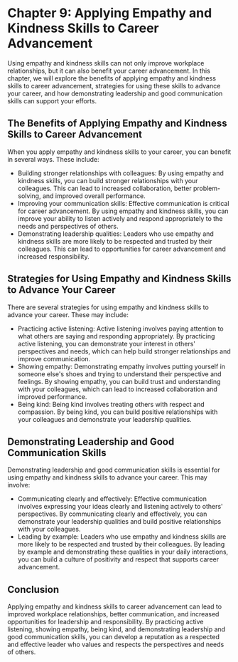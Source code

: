 Chapter 9: Applying Empathy and Kindness Skills to Career Advancement
=====================================================================

Using empathy and kindness skills can not only improve workplace relationships, but it can also benefit your career advancement. In this chapter, we will explore the benefits of applying empathy and kindness skills to career advancement, strategies for using these skills to advance your career, and how demonstrating leadership and good communication skills can support your efforts.

The Benefits of Applying Empathy and Kindness Skills to Career Advancement
--------------------------------------------------------------------------

When you apply empathy and kindness skills to your career, you can benefit in several ways. These include:

* Building stronger relationships with colleagues: By using empathy and kindness skills, you can build stronger relationships with your colleagues. This can lead to increased collaboration, better problem-solving, and improved overall performance.
* Improving your communication skills: Effective communication is critical for career advancement. By using empathy and kindness skills, you can improve your ability to listen actively and respond appropriately to the needs and perspectives of others.
* Demonstrating leadership qualities: Leaders who use empathy and kindness skills are more likely to be respected and trusted by their colleagues. This can lead to opportunities for career advancement and increased responsibility.

Strategies for Using Empathy and Kindness Skills to Advance Your Career
-----------------------------------------------------------------------

There are several strategies for using empathy and kindness skills to advance your career. These may include:

* Practicing active listening: Active listening involves paying attention to what others are saying and responding appropriately. By practicing active listening, you can demonstrate your interest in others' perspectives and needs, which can help build stronger relationships and improve communication.
* Showing empathy: Demonstrating empathy involves putting yourself in someone else's shoes and trying to understand their perspective and feelings. By showing empathy, you can build trust and understanding with your colleagues, which can lead to increased collaboration and improved performance.
* Being kind: Being kind involves treating others with respect and compassion. By being kind, you can build positive relationships with your colleagues and demonstrate your leadership qualities.

Demonstrating Leadership and Good Communication Skills
------------------------------------------------------

Demonstrating leadership and good communication skills is essential for using empathy and kindness skills to advance your career. This may involve:

* Communicating clearly and effectively: Effective communication involves expressing your ideas clearly and listening actively to others' perspectives. By communicating clearly and effectively, you can demonstrate your leadership qualities and build positive relationships with your colleagues.
* Leading by example: Leaders who use empathy and kindness skills are more likely to be respected and trusted by their colleagues. By leading by example and demonstrating these qualities in your daily interactions, you can build a culture of positivity and respect that supports career advancement.

Conclusion
----------

Applying empathy and kindness skills to career advancement can lead to improved workplace relationships, better communication, and increased opportunities for leadership and responsibility. By practicing active listening, showing empathy, being kind, and demonstrating leadership and good communication skills, you can develop a reputation as a respected and effective leader who values and respects the perspectives and needs of others.
